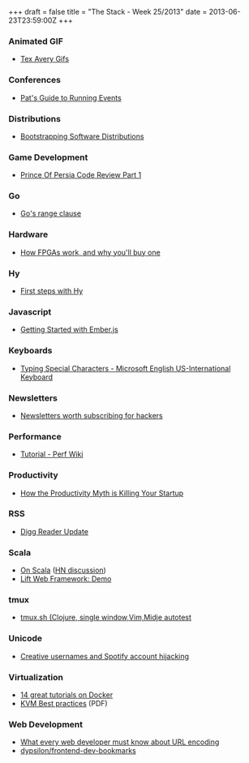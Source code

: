 +++
draft = false
title = "The Stack - Week 25/2013"
date = 2013-06-23T23:59:00Z
+++



### Animated GIF

 - [Tex Avery Gifs][texaverygifs]

[texaverygifs]: http://veryaverygifs.tumblr.com/


### Conferences

 - [Pat's Guide to Running Events][patsguidetorunningeventsfreelancinggods]

[patsguidetorunningeventsfreelancinggods]: http://freelancing-gods.com/posts/pats_guide_to_running_events


### Distributions

 - [Bootstrapping Software Distributions][bootstrappingsoftwaredistributionspietroabatehomepage]

[bootstrappingsoftwaredistributionspietroabatehomepage]: http://mancoosi.org/~abate/bootstrapping-software-distributions


### Game Development

 - [Prince Of Persia Code Review Part 1][princeofpersiacodereviewpart1]

[princeofpersiacodereviewpart1]: http://www.fabiensanglard.net/prince_of_persia/index.php


### Go

 - [Go's range clause][funcmaincomgosrangeclause]

[funcmaincomgosrangeclause]: http://www.funcmain.com/for_range


### Hardware

 - [How FPGAs work, and why you'll buy one][howfpgasworkandwhyyoullbuyone]

[howfpgasworkandwhyyoullbuyone]: http://www.yosefk.com/blog/how-fpgas-work-and-why-youll-buy-one.html


### Hy

 - [First steps with Hy][techthoughtsfirststepswithhy]

[techthoughtsfirststepswithhy]: http://www.tech-thoughts-blog.com/2013/06/first-steps-with-hy.html


### Javascript

 - [Getting Started with Ember.js][gettingstartedwithemberjsbalancedblog]

[gettingstartedwithemberjsbalancedblog]: http://blog.balancedpayments.com/getting-started-with-ember.js/


### Keyboards

 - [Typing Special Characters - Microsoft English US-International Keyboard][typingspecialcharactersmicrosoftenglishusinternationalkeyboard]

[typingspecialcharactersmicrosoftenglishusinternationalkeyboard]: http://www.forlang.wsu.edu/help/keyboards1.asp


### Newsletters

 - [Newsletters worth subscribing for hackers][newslettersworthsubscribingforhackers]

[newslettersworthsubscribingforhackers]: http://suhairhassan.com/2013/04/17/newsletters-for-hackers.html


### Performance

 - [Tutorial - Perf Wiki][tutorialperfwiki]

[tutorialperfwiki]: https://perf.wiki.kernel.org/index.php/Tutorial#Live_analysis_with_perf_top


### Productivity

 - [How the Productivity Myth is Killing Your Startup][howtheproductivitymythiskillingyourstartupaboutworkmedium]

[howtheproductivitymythiskillingyourstartupaboutworkmedium]: https://medium.com/about-work/1cd9fbf8ca15


### RSS

 - [Digg Reader Update][diggblogdiggreaderupdate]

[diggblogdiggreaderupdate]: http://blog.digg.com/post/53203926175/digg-reader-update


### Scala

 - [On Scala][onscala]  ([HN discussion][onscalaHN])
 - [Lift Web Framework: Demo][liftwebframeworkhome]

[onscala]: http://www.dehora.net/journal/2013/06/15/on-scala/
[onscalaHN]: https://news.ycombinator.com/item?id=5903372
[liftwebframeworkhome]: http://demo.liftweb.net/


### tmux

 - [tmux.sh (Clojure, single window,Vim,Midje autotest][handytmuxshtoaddtoyournewclojureprojectthatcreatesasinglewindowwithonemainvimpaneandasecondarysmallatthebottomwhichrunsmidjeautotestontopofaleinreplsession]

[handytmuxshtoaddtoyournewclojureprojectthatcreatesasinglewindowwithonemainvimpaneandasecondarysmallatthebottomwhichrunsmidjeautotestontopofaleinreplsession]: https://gist.github.com/reborg/5749484


### Unicode

 - [Creative usernames and Spotify account hijacking][creativeusernamesandspotifyaccounthijackingspotifylabs]

[creativeusernamesandspotifyaccounthijackingspotifylabs]: http://labs.spotify.com/2013/06/18/creative-usernames/


### Virtualization

 - [14 great tutorials on Docker][14greattutorialsondockerdockerblog]
 - [KVM Best practices][kvmbest] (PDF)

[14greattutorialsondockerdockerblog]: http://blog.docker.io/2013/06/14-great-tutorials-on-docker/
[kvmbest]: http://pic.dhe.ibm.com/infocenter/lnxinfo/v3r0m0/topic/liaat/liaatbestpractices_pdf.pdf


### Web Development

 - [What every web developer must know about URL encoding][lunatechblogwhateverywebdevelopermustknowabouturlencoding]
 - [dypsilon/frontend-dev-bookmarks][dypsilonfrontenddevbookmarks]

[lunatechblogwhateverywebdevelopermustknowabouturlencoding]: http://blog.lunatech.com/2009/02/03/what-every-web-developer-must-know-about-url-encoding
[dypsilonfrontenddevbookmarks]: https://github.com/dypsilon/frontend-dev-bookmarks
